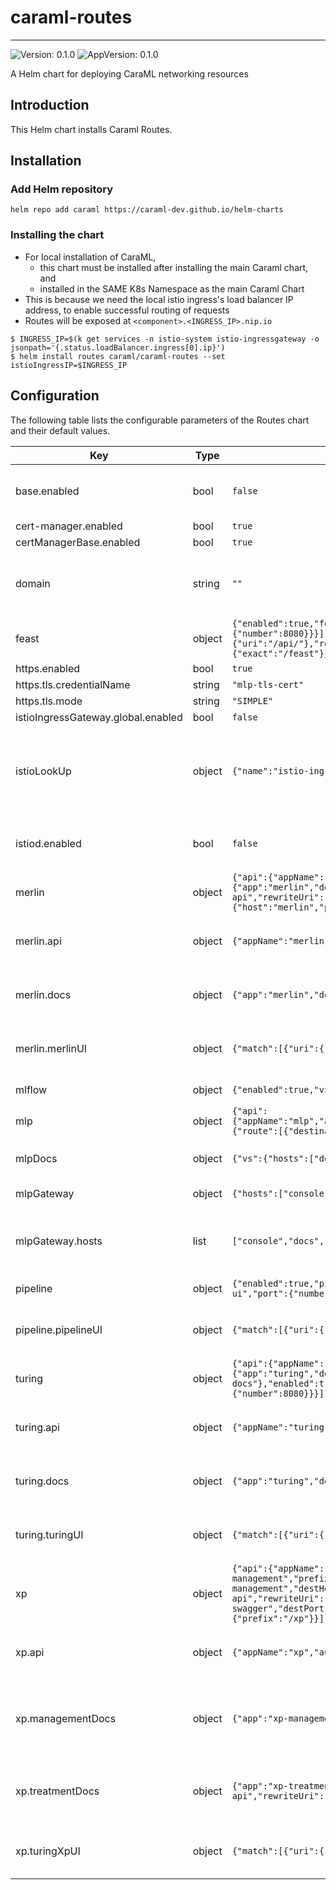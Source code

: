 # caraml-routes

---
![Version: 0.1.0](https://img.shields.io/badge/Version-0.1.0-informational?style=flat-square)
![AppVersion: 0.1.0](https://img.shields.io/badge/AppVersion-0.1.0-informational?style=flat-square)

A Helm chart for deploying CaraML networking resources

## Introduction

This Helm chart installs Caraml Routes.

## Installation

### Add Helm repository

```shell
helm repo add caraml https://caraml-dev.github.io/helm-charts
```

### Installing the chart
* For local installation of CaraML,
  * this chart must be installed after installing the main Caraml chart, and
  * installed in the SAME K8s Namespace as the main Caraml Chart
* This is because we need the local istio ingress's load balancer IP address, to enable successful routing of requests
* Routes will be exposed at `<component>.<INGRESS_IP>.nip.io`

```shell
$ INGRESS_IP=$(k get services -n istio-system istio-ingressgateway -o jsonpath='{.status.loadBalancer.ingress[0].ip}')
$ helm install routes caraml/caraml-routes --set istioIngressIP=$INGRESS_IP
```

## Configuration

The following table lists the configurable parameters of the Routes chart and their default values.

| Key | Type | Default | Description |
|-----|------|---------|-------------|
| base.enabled | bool | `false` | Set to false if there is an existing istio deployment |
| cert-manager.enabled | bool | `true` |  |
| certManagerBase.enabled | bool | `true` |  |
| domain | string | `""` | Domain used to configure gateway and virtual service |
| feast | object | `{"enabled":true,"feastUI":{"match":[{"uri":{"prefix":"/feast/"}}],"route":[{"destination":{"host":"feast-ui","port":{"number":8080}}}]},"feastUIBackend":{"match":[{"uri":{"prefix":"/feast/api/"}},{"uri":{"prefix":"/feast/api"}}],"rewrite":{"uri":"/api/"},"route":[{"destination":{"host":"feast-ui","port":{"number":8080}}}]},"feastUIRedirect":{"match":[{"uri":{"exact":"/feast"}}],"redirect":"/feast/"}}` | Configuration for feast |
| https.enabled | bool | `true` |  |
| https.tls.credentialName | string | `"mlp-tls-cert"` |  |
| https.tls.mode | string | `"SIMPLE"` |  |
| istioIngressGateway.global.enabled | bool | `false` |  |
| istioLookUp | object | `{"name":"istio-ingressgateway","namespace":"istio-system"}` | istioIngressIP takes precedence over domain. Used for local deployment |
| istiod.enabled | bool | `false` | Set to false if there is an existing istio deployment |
| merlin | object | `{"api":{"appName":"merlin","authHeader":false,"destHost":"merlin","prefixMatch":"/api/merlin/","rewriteUri":"/"},"docs":{"app":"merlin","destHost":"merlin-swagger","destPort":8080,"redirectMatch":"/merlin/rest-api","rewriteUri":"/"},"enabled":true,"merlinUI":{"match":[{"uri":{"prefix":"/merlin"}}],"route":[{"destination":{"host":"merlin","port":{"number":8080}}}]}}` | Configuration for merlin |
| merlin.api | object | `{"appName":"merlin","authHeader":false,"destHost":"merlin","prefixMatch":"/api/merlin/","rewriteUri":"/"}` | Config to route requests to merlin api |
| merlin.docs | object | `{"app":"merlin","destHost":"merlin-swagger","destPort":8080,"redirectMatch":"/merlin/rest-api","rewriteUri":"/"}` | Config to route requests to merlin docs |
| merlin.merlinUI | object | `{"match":[{"uri":{"prefix":"/merlin"}}],"route":[{"destination":{"host":"merlin","port":{"number":8080}}}]}` | Config to route requests to merlin UI |
| mlflow | object | `{"enabled":true,"vs":{"hosts":["mlflow"],"route":{"destination":"merlin-mlflow","port":80}}}` | Configuration for mlflow |
| mlp | object | `{"api":{"appName":"mlp","authHeader":false,"destHost":"mlp","prefixMatch":"/api/","rewriteUri":"/"},"enabled":true,"mlpUIConsole":{"route":[{"destination":{"host":"mlp","port":{"number":8080}}}]},"vs":{"hosts":["console"]}}` | Configuration for mlp |
| mlpDocs | object | `{"vs":{"hosts":["docs"]}}` | Configuration for mlpDocs hosts |
| mlpGateway | object | `{"hosts":["console","docs","mlflow"],"name":"mlp-gateway","selector":{"istio":"ingressgateway"}}` | Configuration for mlp |
| mlpGateway.hosts | list | `["console","docs","mlflow"]` | hosts will be concatenated with domain or ingress IP address |
| pipeline | object | `{"enabled":true,"pipelineUI":{"match":[{"uri":{"prefix":"/pipeline"}}],"route":[{"destination":{"host":"pipeline-ui","port":{"number":8080}}}]}}` | Configuration for pipeline |
| pipeline.pipelineUI | object | `{"match":[{"uri":{"prefix":"/pipeline"}}],"route":[{"destination":{"host":"pipeline-ui","port":{"number":8080}}}]}` | Config to route requests to pipeline UI |
| turing | object | `{"api":{"appName":"turing","authHeader":false,"destHost":"turing","prefixMatch":"/api/turing/","rewriteUri":"/"},"docs":{"app":"turing","destHost":"turing","destPort":8080,"redirectMatch":"/turing/rest-api","rewriteUri":"/api-docs"},"enabled":true,"turingUI":{"match":[{"uri":{"prefix":"/turing"}}],"route":[{"destination":{"host":"turing","port":{"number":8080}}}]}}` | Configuration for turing |
| turing.api | object | `{"appName":"turing","authHeader":false,"destHost":"turing","prefixMatch":"/api/turing/","rewriteUri":"/"}` | Config to route requests to turing api |
| turing.docs | object | `{"app":"turing","destHost":"turing","destPort":8080,"redirectMatch":"/turing/rest-api","rewriteUri":"/api-docs"}` | Config to route requests to turing docs |
| turing.turingUI | object | `{"match":[{"uri":{"prefix":"/turing"}}],"route":[{"destination":{"host":"turing","port":{"number":8080}}}]}` | Config to route requests to turing UI |
| xp | object | `{"api":{"appName":"xp","authHeader":false,"destHost":"xp-management","prefixMatch":"/api/xp/","rewriteUri":"/"},"enabled":true,"managementDocs":{"app":"xp-management","destHost":"xp-management-swagger","destPort":8080,"redirectMatch":"/xp/rest-api","rewriteUri":"/"},"treatmentDocs":{"app":"xp-treatment","destHost":"xp-treatment-swagger","destPort":8080,"redirectMatch":"/xp/treatment-api","rewriteUri":"/"},"turingXpUI":{"match":[{"uri":{"prefix":"/xp"}}],"route":[{"destination":{"host":"xp-management","port":{"number":8080}}}]}}` | Configuration for xp |
| xp.api | object | `{"appName":"xp","authHeader":false,"destHost":"xp-management","prefixMatch":"/api/xp/","rewriteUri":"/"}` | Config to route requests to xp api |
| xp.managementDocs | object | `{"app":"xp-management","destHost":"xp-management-swagger","destPort":8080,"redirectMatch":"/xp/rest-api","rewriteUri":"/"}` | Config to route requests to xp management docs |
| xp.treatmentDocs | object | `{"app":"xp-treatment","destHost":"xp-treatment-swagger","destPort":8080,"redirectMatch":"/xp/treatment-api","rewriteUri":"/"}` | Config to route requests to xp treatment docs |
| xp.turingXpUI | object | `{"match":[{"uri":{"prefix":"/xp"}}],"route":[{"destination":{"host":"xp-management","port":{"number":8080}}}]}` | Config to route requests to xp UI |
